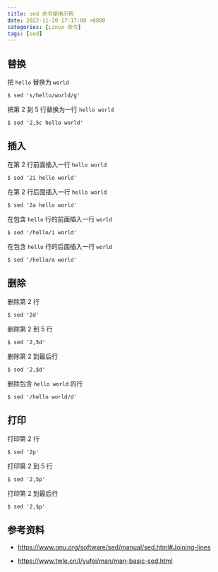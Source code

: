 ```yaml
---
title: sed 命令使用示例
date: 2022-11-20 17:17:00 +0800
categories: [Linux 命令]
tags: [sed]
---
```


## 替换

把 `hello` 替换为 `world`

```console
$ sed 's/hello/world/g'
```

把第 2 到 5 行替换为一行 `hello world`

```console
$ sed '2,5c hello world'
```

## 插入

在第 2 行前面插入一行 `hello world`

```console
$ sed '2i hello world'
```

在第 2 行后面插入一行 `hello world`

```console
$ sed '2a hello world'
```

在包含 `hello` 行的前面插入一行 `world`

```console
$ sed '/hello/i world'
```

在包含 `hello` 行的后面插入一行 `world`

```console
$ sed '/hello/a world'
```

## 删除

删除第 2 行

```console
$ sed '2d'
```

删除第 2 到 5 行

```console
$ sed '2,5d'
```

删除第 2 到最后行

```console
$ sed '2,$d'
```

删除包含 `hello world` 的行

```console
$ sed '/hello world/d'
```

## 打印

打印第 2 行

```console
$ sed '2p'
```

打印第 2 到 5 行

```console
$ sed '2,5p'
```

打印第 2 到最后行

```console
$ sed '2,$p'
```

## 参考资料

- https://www.gnu.org/software/sed/manual/sed.html#Joining-lines

- https://www.twle.cn/l/yufei/man/man-basic-sed.html